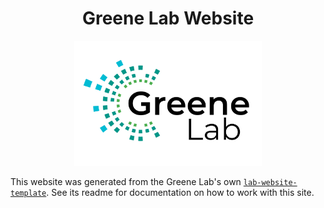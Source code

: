 <h1 align="center">Greene Lab Website</h1>
<p align="center"><img height="200" src="https://raw.githubusercontent.com/greenelab/brand/master/text/for-light-bg.png?raw=true" alt="Lab Website Template"></p>

This website was generated from the Greene Lab's own [`lab-website-template`](https://github.com/greenelab/lab-website-template).
See its readme for documentation on how to work with this site.
